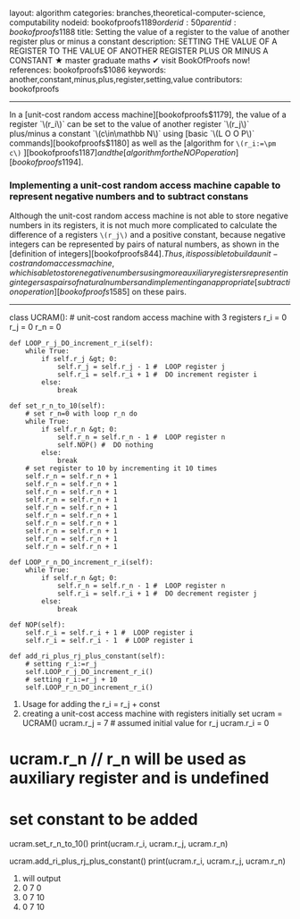 layout: algorithm
categories: branches,theoretical-computer-science, computability
nodeid: bookofproofs$1189
orderid: 50
parentid: bookofproofs$1188
title: Setting the value of a register to the value of another register plus or minus a constant
description: SETTING THE VALUE OF A REGISTER TO THE VALUE OF ANOTHER REGISTER PLUS OR MINUS A CONSTANT &#9733; master graduate maths &#10004; visit BookOfProofs now!
references: bookofproofs$1086
keywords: another,constant,minus,plus,register,setting,value
contributors: bookofproofs

---
In a [unit-cost random access machine][bookofproofs$1179], the value of a register `\(r_i\)` can be set to the value of another register `\(r_j\)` plus/minus a constant `\(c\in\mathbb N\)` using [basic `\(L O O P\)` commands][bookofproofs$1180] as well as the [algorithm for `\(r_i:=\pm c\)` ][bookofproofs$1187] and the [algorithm for the NOP operation][bookofproofs$1194].
### Implementing a unit-cost random access machine capable to represent negative numbers and to subtract constans
 
Although the unit-cost random access machine is not able to store negative numbers in its registers, it is not much more complicated to calculate the difference of a registers `\(r_j\)` and a positive constant, because negative integers can be represented by pairs of natural numbers, as shown in the [definition of integers][bookofproofs$844]. Thus, it is possible to build a unit-cost random access machine, which is able to store negative numbers using more auxiliary registers representing integers as pairs of natural numbers and implementing an appropriate [subtraction operation][bookofproofs$1585] on these pairs.

---

class UCRAM():
    # unit-cost random access machine with 3 registers
    r_i = 0
    r_j = 0
    r_n = 0


    def LOOP_r_j_DO_increment_r_i(self):
        while True:
            if self.r_j &gt; 0:
                self.r_j = self.r_j - 1 #  LOOP register j
                self.r_i = self.r_i + 1 #  DO increment register i
            else:
                break

    def set_r_n_to_10(self):
        # set r_n=0 with loop r_n do
        while True:
            if self.r_n &gt; 0:
                self.r_n = self.r_n - 1 #  LOOP register n
                self.NOP() #  DO nothing
            else:
                break
        # set register to 10 by incrementing it 10 times
        self.r_n = self.r_n + 1
        self.r_n = self.r_n + 1
        self.r_n = self.r_n + 1
        self.r_n = self.r_n + 1
        self.r_n = self.r_n + 1
        self.r_n = self.r_n + 1
        self.r_n = self.r_n + 1
        self.r_n = self.r_n + 1
        self.r_n = self.r_n + 1
        self.r_n = self.r_n + 1

    def LOOP_r_n_DO_increment_r_i(self):
        while True:
            if self.r_n &gt; 0:
                self.r_n = self.r_n - 1 #  LOOP register n
                self.r_i = self.r_i + 1 #  DO decrement register j
            else:
                break

    def NOP(self):
        self.r_i = self.r_i + 1 #  LOOP register i
        self.r_i = self.r_i - 1  # LOOP register i

    def add_ri_plus_rj_plus_constant(self):
        # setting r_i:=r_j
        self.LOOP_r_j_DO_increment_r_i()
        # setting r_i:=r_j + 10
        self.LOOP_r_n_DO_increment_r_i()


1. Usage for adding the r_i = r_j + const
1. creating a unit-cost access machine with registers initially set
ucram = UCRAM()
ucram.r_j = 7 # assumed initial value for r_j
ucram.r_i = 0
# ucram.r_n // r_n will be used as auxiliary register and is undefined

# set constant to be added
ucram.set_r_n_to_10()
print(ucram.r_i, ucram.r_j, ucram.r_n)

ucram.add_ri_plus_rj_plus_constant()
print(ucram.r_i, ucram.r_j, ucram.r_n)


1. will output
1. 0 7 0
1. 0 7 10
1. 0 7 10
